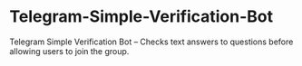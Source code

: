 # Telegram-Simple-Verification-Bot
Telegram Simple Verification Bot – Checks text answers to questions before allowing users to join the group.
